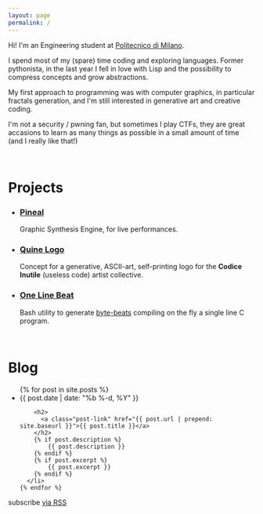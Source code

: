 ```yaml
---
layout: page
permalink: /
---
```


Hi! I'm an Engineering student at [Politecnico di Milano](http://polimi.it/en).

I spend most of my (spare) time coding and exploring languages.
Former pythonista, in the last year I fell in love with Lisp and the possibility
to compress concepts and grow abstractions. 

My first approach to programming was with computer graphics, in particular
fractals generation, and I'm still interested in generative art and creative coding.  

I'm not a security / pwning fan, but sometimes I play CTFs, they are great
accasions to learn as many things as possible in a small amount of time
(and I really like that!)

&nbsp;
&nbsp;
&nbsp;

# Projects

* ### [Pineal](https://github.com/edne/pineal)
  Graphic Synthesis Engine, for live performances.

* ### [Quine Logo](https://github.com/edne/quine-logo)
  Concept for a generative, ASCII-art, self-printing logo for the **Codice Inutile**
  (useless code) artist collective.

* ### [One Line Beat](https://github.com/edne/one-line-beat)
  Bash utility to generate [byte-beats](http://canonical.org/%7Ekragen/bytebeat/)
  compiling on the fly a single line C program.

&nbsp;
&nbsp;
&nbsp;

# Blog

<ul class="post-list">
    {% for post in site.posts %}
      <li>
        <span class="post-meta">{{ post.date | date: "%b %-d, %Y" }}</span>

        <h2>
          <a class="post-link" href="{{ post.url | prepend: site.baseurl }}">{{ post.title }}</a>
        </h2>
        {% if post.description %}
            {{ post.description }}
        {% endif %}
        {% if post.excerpt %}
            {{ post.excerpt }}
        {% endif %}
      </li>
    {% endfor %}
  </ul>

  <p class="rss-subscribe">subscribe <a href="{{ "/feed.xml" | prepend: site.baseurl }}">via RSS</a></p>


